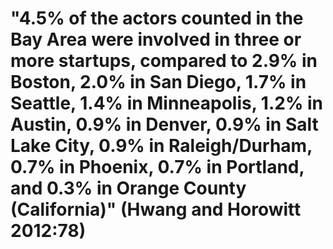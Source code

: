 # "4.5% of the actors counted in the Bay Area were involved in three or more startups, compared to 2.9% in Boston, 2.0% in San Diego, 1.7% in Seattle, 1.4% in Minneapolis, 1.2% in Austin, 0.9% in Denver, 0.9% in Salt Lake City, 0.9% in Raleigh/Durham, 0.7% in Phoenix, 0.7% in Portland, and 0.3% in Orange County (California)" (Hwang and Horowitt 2012:78)